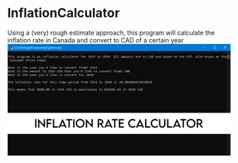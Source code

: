 # InflationCalculator
Using a (very) rough estimate approach, this program will calculate the inflation rate in Canada and convert to CAD of a certain year
![Inflation Rate Calculator Cover Image](https://github.com/BrosephB/InflationCalculator/blob/main/Social%20cover.png)

